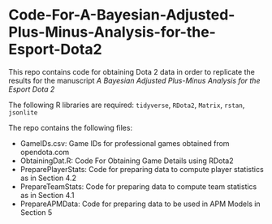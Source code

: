 # Code-For-A-Bayesian-Adjusted-Plus-Minus-Analysis-for-the-Esport-Dota2

This repo contains code for obtaining Dota 2 data in order to replicate the results for the manuscript *A Bayesian Adjusted Plus-Minus Analysis for the Esport Dota 2*

The following R libraries are required:
`tidyverse`, `RDota2`, `Matrix`, `rstan`, `jsonlite`

The repo contains the following files:

- GameIDs.csv: Game IDs for professional games obtained from opendota.com
- ObtainingDat.R: Code For Obtaining Game Details using RDota2
- PreparePlayerStats:  Code for preparing data to compute player statistics as in Section 4.2
- PrepareTeamStats: Code for preparing data to compute team statistics as in Section 4.1
- PrepareAPMData: Code for preparing data to be used in APM Models in Section 5
